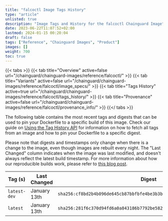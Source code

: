```yaml
---
title: "falcoctl Image Tags History"
type: "article"
unlisted: true
description: "Image Tags and History for the falcoctl Chainguard Image"
date: 2023-06-22T11:07:52+02:00
lastmod: 2024-01-15 00:20:04
draft: false
tags: ["Reference", "Chainguard Images", "Product"]
images: []
weight: 700
toc: true
---
```


{{< tabs >}}
{{< tab title="Overview" active=false url="/chainguard/chainguard-images/reference/falcoctl/" >}}
{{< tab title="Variants" active=false url="/chainguard/chainguard-images/reference/falcoctl/image_specs/" >}}
{{< tab title="Tags History" active=true url="/chainguard/chainguard-images/reference/falcoctl/tags_history/" >}}
{{< tab title="Provenance" active=false url="/chainguard/chainguard-images/reference/falcoctl/provenance_info/" >}}
{{</ tabs >}}

The following table contains the most recent tags and digests that can be used to pin your Dockerfile to a specific build of this image. Check our guide on [Using the Tag History API](/chainguard/chainguard-images/using-the-tag-history-api/) for information on how to fetch all tags from an image and how to pin your Dockerfile to a specific digest.

Please note that digests and timestamps only change when there is a change to the image, even though images are rebuilt every night. The "Last Changed" column indicates when the image was last modified, and doesn't always reflect the latest build timestamp. For more information about how our reproducible builds work, please refer to [this blog post](https://www.chainguard.dev/unchained/reproducing-chainguards-reproducible-image-builds).

| Tag (s)       | Last Changed | Digest                                                                    |
|---------------|--------------|---------------------------------------------------------------------------|
|  `latest-dev` | January 13th | `sha256:cf8bd2b4b096de645cb87bbfbfe4be3b3bc55675fff94f8a6edf6c90efeb657d` |
|  `latest`     | January 13th | `sha256:281f6c370d94fd6a0a843186b7792be582061dd01932d7a9206f573e1e01d869` |

